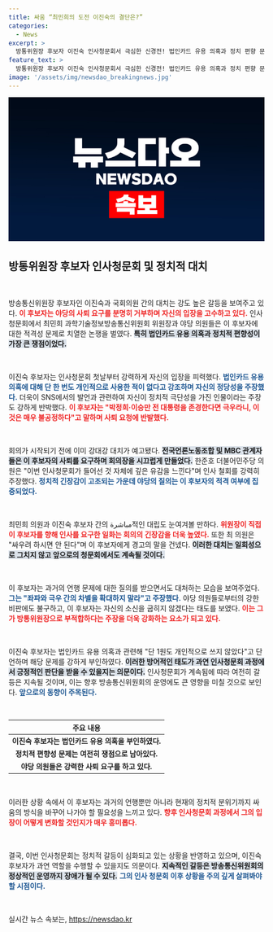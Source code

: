 ```yaml
---
title: 싸움 “최민희의 도전 이진숙의 결단은?”
categories:
  - News
excerpt: >
  방통위원장 후보자 이진숙 인사청문회서 극심한 신경전! 법인카드 유용 의혹과 정치 편향 문제를 두고 야당의 거센 반발에 직면하며 사퇴 의사를 완강히 부인했다. 최민희 위원장과의 대치가 긴장감을 고조시킨 이 자리, 과연 이 후보자는 오명을 벗어낼 수 있을까?
feature_text: >
  방통위원장 후보자 이진숙 인사청문회서 극심한 신경전! 법인카드 유용 의혹과 정치 편향 문제를 두고 야당의 거센 반발에 직면하며 사퇴 의사를 완강히 부인했다. 최민희 위원장과의 대치가 긴장감을 고조시킨 이 자리, 과연 이 후보자는 오명을 벗어낼 수 있을까?
image: '/assets/img/newsdao_breakingnews.jpg'
---
```


<p><img src="/assets/img/newsdao_breakingnews.jpg" alt="koreaapp 속보" /></p>

<h2 data-ke-size="size26">방통위원장 후보자 인사청문회 및 정치적 대치</h2>

<p data-ke-size="size16">&nbsp;</p>

<p>방송통신위원장 후보자인 이진숙과 국회의원 간의 대치는 강도 높은 갈등을 보여주고 있다. <b><span style="color: #ee2323;">이 후보자는 야당의 사퇴 요구를 분명히 거부하며 자신의 입장을 고수하고 있다.</span></b> 인사청문회에서 최민희 과학기술정보방송통신위원회 위원장과 야당 의원들은 이 후보자에 대한 적격성 문제로 치열한 논쟁을 벌였다. <b><span style="background-color: #21538527;">특히 법인카드 유용 의혹과 정치적 편향성이 가장 큰 쟁점이었다.</span></b> </p>

<p data-ke-size="size16">&nbsp;</p>

<p>이진숙 후보자는 인사청문회 첫날부터 강력하게 자신의 입장을 피력했다. <b><span style="color: #1a5490;">법인카드 유용 의혹에 대해 단 한 번도 개인적으로 사용한 적이 없다고 강조하며 자신의 정당성을 주장했다.</span></b> 더욱이 SNS에서의 발언과 관련하여 자신이 정치적 극단성을 가진 인물이라는 주장도 강하게 반박했다. <b><span style="color: #ee2323;">이 후보자는 "박정희·이승만 전 대통령을 존경한다면 극우라니, 이것은 매우 불공정하다"고 말하며 사퇴 요청에 반발했다.</span></b></p>

<p data-ke-size="size16">&nbsp;</p>

<p>회의가 시작되기 전에 이미 강대강 대치가 예고됐다. <b><span style="background-color: #21538527;">전국언론노동조합 및 MBC 관계자들은 이 후보자의 사퇴를 요구하며 회의장을 시끄럽게 만들었다.</span></b> 한준호 더불어민주당 의원은 "이번 인사청문회가 들어선 것 자체에 깊은 유감을 느낀다"며 인사 철회를 강력히 주장했다. <b><span style="color: #1a5490;">정치적 긴장감이 고조되는 가운데 야당의 질의는 이 후보자의 적격 여부에 집중되었다.</span></b></p>

<p data-ke-size="size16">&nbsp;</p>

<p>최민희 의원과 이진숙 후보자 간의 مباشرة적인 대립도 눈여겨볼 만하다. <b><span style="color: #ee2323;">위원장이 직접 이 후보자를 향해 인사를 요구한 일화는 회의의 긴장감을 더욱 높였다.</span></b> 또한 최 의원은 "싸우려 하시면 안 된다"며 이 후보자에게 경고의 말을 건넸다. <b><span style="background-color: #21538527;">이러한 대치는 일회성으로 그치지 않고 앞으로의 청문회에서도 계속될 것이다.</span></b></p>

<p data-ke-size="size16">&nbsp;</p>

<p>이 후보자는 과거의 언행 문제에 대한 질의를 받으면서도 대처하는 모습을 보여주었다. <b><span style="color: #1a5490;">그는 "좌파와 극우 간의 차별을 확대하지 말라"고 주장했다.</span></b> 야당 의원들로부터의 강한 비판에도 불구하고, 이 후보자는 자신의 소신을 굽히지 않겠다는 태도를 보였다. <b><span style="color: #ee2323;">이는 그가 방통위원장으로 부적합하다는 주장을 더욱 강화하는 요소가 되고 있다.</span></b></p>

<p data-ke-size="size16">&nbsp;</p>

<p>이진숙 후보자는 법인카드 유용 의혹과 관련해 "단 1원도 개인적으로 쓰지 않았다"고 단언하며 해당 문제를 강하게 부인하였다. <b><span style="background-color: #21538527;">이러한 방어적인 태도가 과연 인사청문회 과정에서 긍정적인 판단을 받을 수 있을지는 의문이다.</span></b> 인사청문회가 계속됨에 따라 여전히 갈등은 지속될 것이며, 이는 향후 방송통신위원회의 운영에도 큰 영향을 미칠 것으로 보인다. <b><span style="color: #1a5490;">앞으로의 동향이 주목된다.</span></b></p>

<p data-ke-size="size16">&nbsp;</p>

<table>
  <thead>
    <tr>
      <th style="text-align: center;">주요 내용</th>
    </tr>
  </thead>
  <tbody>
    <tr>
      <td style="text-align: center; height: 17px;"><b>이진숙 후보자는 법인카드 유용 의혹을 부인하였다.</b></td>
    </tr>
    <tr>
      <td style="text-align: center; height: 17px;"><b>정치적 편향성 문제는 여전히 쟁점으로 남아있다.</b></td>
    </tr>
    <tr>
      <td style="text-align: center; height: 17px;"><b>야당 의원들은 강력한 사퇴 요구를 하고 있다.</b></td>
    </tr>
  </tbody>
</table>

<p data-ke-size="size16">&nbsp;</p>

<p>이러한 상황 속에서 이 후보자는 과거의 언행뿐만 아니라 현재의 정치적 분위기까지 싸움의 방식을 바꾸어 나가야 할 필요성을 느끼고 있다. <b><span style="color: #ee2323;">향후 인사청문회 과정에서 그의 입장이 어떻게 변화할 것인지가 매우 흥미롭다.</span></b> </p>

<p data-ke-size="size16">&nbsp;</p>

<p>결국, 이번 인사청문회는 정치적 갈등이 심화되고 있는 상황을 반영하고 있으며, 이진숙 후보자가 과연 역할을 수행할 수 있을지도 의문이다. <b><span style="background-color: #21538527;">지속적인 갈등은 방송통신위원회의 정상적인 운영까지 장애가 될 수 있다.</span></b> <b><span style="color: #1a5490;">그의 인사 청문회 이후 상황을 주의 깊게 살펴봐야 할 시점이다.</span></b></p>

<p data-ke-size="size16">&nbsp;</p>
실시간 뉴스 속보는, <a href="https://newsdao.kr" rel="dofollow">https://newsdao.kr</a>


